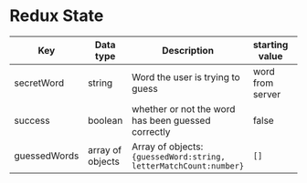 # Redux State

|Key|Data type|Description|starting value|comments|
|-|-|-|-|-|
|secretWord|string|Word the user is trying to guess| word from server||
|success|boolean| whether or not the word has been guessed correctly|false||
|guessedWords|array of objects|Array of objects:`{guessedWord:string, letterMatchCount:number}`|`[]`||



